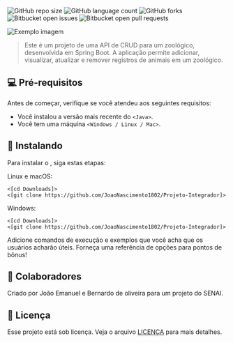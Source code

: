 ![GitHub repo size](https://img.shields.io/github/repo-size/iuricode/README-template?style=for-the-badge)
![GitHub language count](https://img.shields.io/github/languages/count/iuricode/README-template?style=for-the-badge)
![GitHub forks](https://img.shields.io/github/forks/iuricode/README-template?style=for-the-badge)
![Bitbucket open issues](https://img.shields.io/bitbucket/issues/iuricode/README-template?style=for-the-badge)
![Bitbucket open pull requests](https://img.shields.io/bitbucket/pr-raw/iuricode/README-template?style=for-the-badge)

<img src="imagem.png" alt="Exemplo imagem">

> Este é um projeto de uma API de CRUD para um zoológico, desenvolvida em Spring Boot. A aplicação permite adicionar, visualizar, atualizar e remover registros de animais em um zoológico.


## 💻 Pré-requisitos

Antes de começar, verifique se você atendeu aos seguintes requisitos:

- Você instalou a versão mais recente do `<Java>`.
- Você tem uma máquina `<Windows / Linux / Mac>`.

## 🚀 Instalando <Projeto-Integrador>

Para instalar o <Projeto-Integrador>, siga estas etapas:

Linux e macOS:

```
<[cd Downloads]>
<[git clone https://github.com/JoaoNascimento1802/Projeto-Integrador]>
```

Windows:

```
<[cd Downloads]>
<[git clone https://github.com/JoaoNascimento1802/Projeto-Integrador]>
```


Adicione comandos de execução e exemplos que você acha que os usuários acharão úteis. Forneça uma referência de opções para pontos de bônus!

## 🤝 Colaboradores

Criado por João Emanuel e Bernardo de oliveira para um projeto do SENAI.


## 📝 Licença

Esse projeto está sob licença. Veja o arquivo [LICENÇA](LICENSE.md) para mais detalhes.
